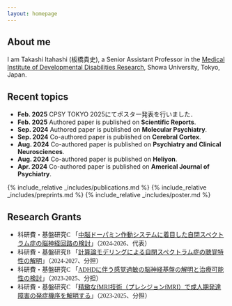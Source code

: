 ```yaml
---
layout: homepage
---
```


## About me

I am Takashi Itahashi (板橋貴史), a Senior Assistant Professor in the <a href="https://middrshowa.github.io/" target="_blank">Medical Institute of Developmental Disabilities Research</a>, Showa University, Tokyo, Japan.


## Recent topics
- **Feb. 2025** CPSY TOKYO 2025にてポスター発表を行いました．
- **Feb. 2025** Authored paper is published on **Scientific Reports**.
- **Sep. 2024** Authored paper is published on **Molecular Psychiatry**.
- **Sep. 2024** Co-authored paper is published on **Cerebral Cortex**.
- **Aug. 2024** Co-authored paper is published on **Psychiatry and Clinical Neurosciences**.
- **Aug. 2024** Co-authored paper is published on **Heliyon**.
- **Apr. 2024** Co-authored paper is published on **Americal Journal of Psychiatry**.

{% include_relative _includes/publications.md %}
{% include_relative _includes/preprints.md %}
{% include_relative _includes/poster.md %}

## Research Grants
- <div style="font-family: 'メイリオ', Meiryo;">科研費・基盤研究C 「<a href="https://kaken.nii.ac.jp/ja/grant/KAKENHI-PROJECT-24K10715/" target="_blank">中脳ドーパミン作動システムに着目した自閉スペクトラム症の脳神経回路の検討</a>」（2024-2026、代表）</div>
- <div style="font-family: 'メイリオ', Meiryo;">科研費・基盤研究B 「<a href="https://kaken.nii.ac.jp/ja/grant/KAKENHI-PROJECT-24K00510/" target="_blank">計算論モデリングによる自閉スペクトラム症の聴覚特性の解明</a>」（2024-2027、分担）
- <div style="font-family: 'メイリオ', Meiryo;">科研費・基盤研究C 「<a href="https://kaken.nii.ac.jp/ja/grant/KAKENHI-PROJECT-23K06996/" target="_blank">ADHDに伴う感覚過敏の脳神経基盤の解明と治療可能性の検討</a>」（2023-2025、分担）</div>
- <div style="font-family: 'メイリオ', Meiryo;">科研費・基盤研究C 「<a href="https://kaken.nii.ac.jp/ja/grant/KAKENHI-PROJECT-23K11798/" target="_blank">精緻なfMRI技術（プレシジョンfMRI）で成人期発達障害の発症機序を解明する</a>」（2023-2025、分担）</div>
